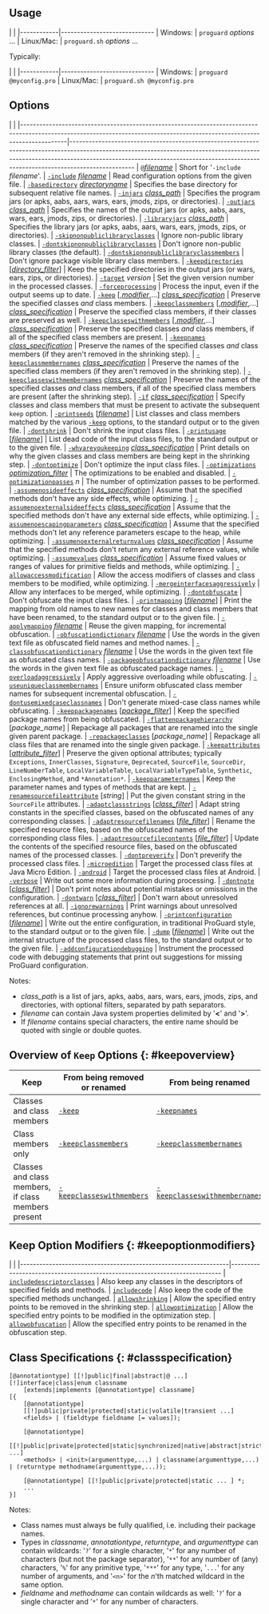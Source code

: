 ## Usage

|            |
|------------|-----------------------------
| Windows:   | `proguard` *options* ...
| Linux/Mac: | `proguard.sh` *options* ...

Typically:

|            |
|------------|-----------------------------
| Windows:   | `proguard @myconfig.pro`
| Linux/Mac: | `proguard.sh @myconfig.pro`

## Options

|                                                                                                                                                                          |
|--------------------------------------------------------------------------------------------------------------------------------------------------------------------------|--------------------------------------------------------------------------------------------------------------------------------------------------------------------------------------------------------------------------------------------------------------
| [`@`](usage.md#at)[*filename*](usage.md#filename)                                                                                                                        | Short for '`-include` *filename*'.
| [`-include`](usage.md#include) [*filename*](usage.md#filename)                                                                                                           | Read configuration options from the given file.
| [`-basedirectory`](usage.md#basedirectory) [*directoryname*](usage.md#filename)                                                                                          | Specifies the base directory for subsequent relative file names.
| [`-injars`](usage.md#injars) [*class\_path*](usage.md#classpath)                                                                                                         | Specifies the program jars (or apks, aabs, aars, wars, ears, jmods, zips, or directories).
| [`-outjars`](usage.md#outjars) [*class\_path*](usage.md#classpath)                                                                                                       | Specifies the names of the output jars (or apks, aabs, aars, wars, ears, jmods, zips, or directories).
| [`-libraryjars`](usage.md#libraryjars) [*class\_path*](usage.md#classpath)                                                                                               | Specifies the library jars (or apks, aabs, aars, wars, ears, jmods, zips, or directories).
| [`-skipnonpubliclibraryclasses`](usage.md#skipnonpubliclibraryclasses)                                                                                                   | Ignore non-public library classes.
| [`-dontskipnonpubliclibraryclasses`](usage.md#dontskipnonpubliclibraryclasses)                                                                                           | Don't ignore non-public library classes (the default).
| [`-dontskipnonpubliclibraryclassmembers`](usage.md#dontskipnonpubliclibraryclassmembers)                                                                                 | Don't ignore package visible library class members.
| [`-keepdirectories`](usage.md#keepdirectories) \[[*directory\_filter*](usage.md#filters)\]                                                                               | Keep the specified directories in the output jars (or wars, ears, zips, or directories).
| [`-target`](usage.md#target) *version*                                                                                                                                   | Set the given version number in the processed classes.
| [`-forceprocessing`](usage.md#forceprocessing)                                                                                                                           | Process the input, even if the output seems up to date.
| [`-keep`](usage.md#keep) \[[,*modifier*](usage.md#keepoptionmodifiers),...\] [*class\_specification*](usage.md#classspecification)                                       | Preserve the specified classes *and* class members.
| [`-keepclassmembers`](usage.md#keepclassmembers) \[[,*modifier*](usage.md#keepoptionmodifiers),...\] [*class\_specification*](usage.md#classspecification)               | Preserve the specified class members, if their classes are preserved as well.
| [`-keepclasseswithmembers`](usage.md#keepclasseswithmembers) \[[,*modifier*](usage.md#keepoptionmodifiers),...\] [*class\_specification*](usage.md#classspecification)   | Preserve the specified classes *and* class members, if all of the specified class members are present.
| [`-keepnames`](usage.md#keepnames) [*class\_specification*](usage.md#classspecification)                                                                                 | Preserve the names of the specified classes *and* class members (if they aren't removed in the shrinking step).
| [`-keepclassmembernames`](usage.md#keepclassmembernames) [*class\_specification*](usage.md#classspecification)                                                           | Preserve the names of the specified class members (if they aren't removed in the shrinking step).
| [`-keepclasseswithmembernames`](usage.md#keepclasseswithmembernames) [*class\_specification*](usage.md#classspecification)                                               | Preserve the names of the specified classes *and* class members, if all of the specified class members are present (after the shrinking step).
| [`-if`](usage.md#if) [*class\_specification*](usage.md#classspecification)                                                                                               | Specify classes and class members that must be present to activate the subsequent `keep` option.
| [`-printseeds`](usage.md#printseeds) \[[*filename*](usage.md#filename)\]                                                                                                 | List classes and class members matched by the various [`-keep`](usage.md#keep) options, to the standard output or to the given file.
| [`-dontshrink`](usage.md#dontshrink)                                                                                                                                       | Don't shrink the input class files.
| [`-printusage`](usage.md#printusage) \[[*filename*](usage.md#filename)\]                                                                                                 | List dead code of the input class files, to the standard output or to the given file.
| [`-whyareyoukeeping`](usage.md#whyareyoukeeping) [*class\_specification*](usage.md#classspecification)                                                                   | Print details on why the given classes and class members are being kept in the shrinking step.
| [`-dontoptimize`](usage.md#dontoptimize)                                                                                                                                 | Don't optimize the input class files.
| [`-optimizations`](usage.md#optimizations) [*optimization\_filter*](optimizations.md)                                                                                    | The optimizations to be enabled and disabled.
| [`-optimizationpasses`](usage.md#optimizationpasses) *n*                                                                                                                 | The number of optimization passes to be performed.
| [`-assumenosideeffects`](usage.md#assumenosideeffects) [*class\_specification*](usage.md#classspecification)                                                             | Assume that the specified methods don't have any side effects, while optimizing.
| [`-assumenoexternalsideeffects`](usage.md#assumenoexternalsideeffects) [*class\_specification*](usage.md#classspecification)                                             | Assume that the specified methods don't have any external side effects, while optimizing.
| [`-assumenoescapingparameters`](usage.md#assumenoescapingparameters) [*class\_specification*](usage.md#classspecification)                                               | Assume that the specified methods don't let any reference parameters escape to the heap, while optimizing.
| [`-assumenoexternalreturnvalues`](usage.md#assumenoexternalreturnvalues) [*class\_specification*](usage.md#classspecification)                                           | Assume that the specified methods don't return any external reference values, while optimizing.
| [`-assumevalues`](usage.md#assumevalues) [*class\_specification*](usage.md#classspecification)                                                                           | Assume fixed values or ranges of values for primitive fields and methods, while optimizing.
| [`-allowaccessmodification`](usage.md#allowaccessmodification)                                                                                                           | Allow the access modifiers of classes and class members to be modified, while optimizing.
| [`-mergeinterfacesaggressively`](usage.md#mergeinterfacesaggressively)                                                                                                   | Allow any interfaces to be merged, while optimizing.
| [`-dontobfuscate`](usage.md#dontobfuscate)                                                                                                                               | Don't obfuscate the input class files.
| [`-printmapping`](usage.md#printmapping) \[[*filename*](usage.md#filename)\]                                                                                             | Print the mapping from old names to new names for classes and class members that have been renamed, to the standard output or to the given file.
| [`-applymapping`](usage.md#applymapping) [*filename*](usage.md#filename)                                                                                                 | Reuse the given mapping, for incremental obfuscation.
| [`-obfuscationdictionary`](usage.md#obfuscationdictionary) [*filename*](usage.md#filename)                                                                               | Use the words in the given text file as obfuscated field names and method names.
| [`-classobfuscationdictionary`](usage.md#classobfuscationdictionary) [*filename*](usage.md#filename)                                                                     | Use the words in the given text file as obfuscated class names.
| [`-packageobfuscationdictionary`](usage.md#packageobfuscationdictionary) [*filename*](usage.md#filename)                                                                 | Use the words in the given text file as obfuscated package names.
| [`-overloadaggressively`](usage.md#overloadaggressively)                                                                                                                 | Apply aggressive overloading while obfuscating.
| [`-useuniqueclassmembernames`](usage.md#useuniqueclassmembernames)                                                                                                       | Ensure uniform obfuscated class member names for subsequent incremental obfuscation.
| [`-dontusemixedcaseclassnames`](usage.md#dontusemixedcaseclassnames)                                                                                                     | Don't generate mixed-case class names while obfuscating.
| [`-keeppackagenames`](usage.md#keeppackagenames) \[*[package\_filter](usage.md#filters)*\]                                                                               | Keep the specified package names from being obfuscated.
| [`-flattenpackagehierarchy`](usage.md#flattenpackagehierarchy) \[*package\_name*\]                                                                                       | Repackage all packages that are renamed into the single given parent package.
| [`-repackageclasses`](usage.md#repackageclasses) \[*package\_name*\]                                                                                                     | Repackage all class files that are renamed into the single given package.
| [`-keepattributes`](usage.md#keepattributes) \[*[attribute\_filter](usage.md#filters)*\]                                                                                 | Preserve the given optional attributes; typically `Exceptions`, `InnerClasses`, `Signature`, `Deprecated`, `SourceFile`, `SourceDir`, `LineNumberTable`, `LocalVariableTable`, `LocalVariableTypeTable`, `Synthetic`, `EnclosingMethod`, and `*Annotation*`.
| [`-keepparameternames`](usage.md#keepparameternames)                                                                                                                     | Keep the parameter names and types of methods that are kept.
| [`-renamesourcefileattribute`](usage.md#renamesourcefileattribute) \[*string*\]                                                                                          | Put the given constant string in the `SourceFile` attributes.
| [`-adaptclassstrings`](usage.md#adaptclassstrings) \[[*class\_filter*](usage.md#filters)\]                                                                               | Adapt string constants in the specified classes, based on the obfuscated names of any corresponding classes.
| [`-adaptresourcefilenames`](usage.md#adaptresourcefilenames) \[[*file\_filter*](usage.md#filefilters)\]                                                                  | Rename the specified resource files, based on the obfuscated names of the corresponding class files.
| [`-adaptresourcefilecontents`](usage.md#adaptresourcefilecontents) \[[*file\_filter*](usage.md#filefilters)\]                                                            | Update the contents of the specified resource files, based on the obfuscated names of the processed classes.
| [`-dontpreverify`](usage.md#dontpreverify)                                                                                                                               | Don't preverify the processed class files.
| [`-microedition`](usage.md#microedition)                                                                                                                                 | Target the processed class files at Java Micro Edition.
| [`-android`](usage.md#android)                                                                                                                                           | Target the processed class files at Android.
| [`-verbose`](usage.md#verbose)                                                                                                                                           | Write out some more information during processing.
| [`-dontnote`](usage.md#dontnote) \[[*class\_filter*](usage.md#filters)\]                                                                                                 | Don't print notes about potential mistakes or omissions in the configuration.
| [`-dontwarn`](usage.md#dontwarn) \[[*class\_filter*](usage.md#filters)\]                                                                                                 | Don't warn about unresolved references at all.
| [`-ignorewarnings`](usage.md#ignorewarnings)                                                                                                                             | Print warnings about unresolved references, but continue processing anyhow.
| [`-printconfiguration`](usage.md#printconfiguration) \[[*filename*](usage.md#filename)\]                                                                                 | Write out the entire configuration, in traditional ProGuard style, to the standard output or to the given file.
| [`-dump`](usage.md#dump) \[[*filename*](usage.md#filename)\]                                                                                                             | Write out the internal structure of the processed class files, to the standard output or to the given file.
| [`-addconfigurationdebugging`](usage.md#addconfigurationdebugging)                                                                                                       | Instrument the processed code with debugging statements that print out suggestions for missing ProGuard configuration.

Notes:

- *class\_path* is a list of jars, apks, aabs, aars, wars, ears, jmods, zips,
  and directories, with optional filters, separated by path separators.
- *filename* can contain Java system properties delimited by
  '**&lt;**' and '**&gt;**'.
- If *filename* contains special characters, the entire name should be
  quoted with single or double quotes.

## Overview of `Keep` Options {: #keepoverview}

| Keep                                                | From being removed or renamed                                | From being renamed
|-----------------------------------------------------|--------------------------------------------------------------|------------------------------------------------------------------------
| Classes and class members                           | [`-keep`](usage.md#keep)                                     | [`-keepnames`](usage.md#keepnames)
| Class members only                                  | [`-keepclassmembers`](usage.md#keepclassmembers)             | [`-keepclassmembernames`](usage.md#keepclassmembernames)
| Classes and class members, if class members present | [`-keepclasseswithmembers`](usage.md#keepclasseswithmembers) | [`-keepclasseswithmembernames`](usage.md#keepclasseswithmembernames)

## Keep Option Modifiers {: #keepoptionmodifiers}

|                                                                 |
|-----------------------------------------------------------------|---------------------------------------------------------------------------
| [`includedescriptorclasses`](usage.md#includedescriptorclasses) | Also keep any classes in the descriptors of specified fields and methods.
| [`includecode`](usage.md#includecode)                           | Also keep the code of the specified methods unchanged.
| [`allowshrinking`](usage.md#allowshrinking)                     | Allow the specified entry points to be removed in the shrinking step.
| [`allowoptimization`](usage.md#allowoptimization)               | Allow the specified entry points to be modified in the optimization step.
| [`allowobfuscation`](usage.md#allowobfuscation)                 | Allow the specified entry points to be renamed in the obfuscation step.

## Class Specifications {: #classspecification}

    [@annotationtype] [[!]public|final|abstract|@ ...] [!]interface|class|enum classname
        [extends|implements [@annotationtype] classname]
    [{
        [@annotationtype]
        [[!]public|private|protected|static|volatile|transient ...]
        <fields> | (fieldtype fieldname [= values]);

        [@annotationtype]
        [[!]public|private|protected|static|synchronized|native|abstract|strictfp ...]
        <methods> | <init>(argumenttype,...) | classname(argumenttype,...) | (returntype methodname(argumenttype,...));

        [@annotationtype] [[!]public|private|protected|static ... ] *;
        ...
    }]

Notes:

- Class names must always be fully qualified, i.e. including their
  package names.
- Types in *classname*, *annotationtype*, *returntype*, and
  *argumenttype* can contain wildcards: '`?`' for a single character,
  '`*`' for any number of characters (but not the package separator),
  '`**`' for any number of (any) characters, '`%`' for any primitive
  type, '`***`' for any type, '`...`' for any number of arguments, and
  '`<n>`' for the *n*'th matched wildcard in the same option.
- *fieldname* and *methodname* can contain wildcards as well: '`?`'
  for a single character and '`*`' for any number of characters.
